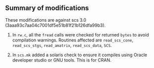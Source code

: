 ## Summary of modifications

These modifications are against scs 3.0 (3aaa93c7aa04c7001df5e51b81f21b126dfa99b3).

1. In `rw.c`, all the `fread` calls were checked for returned `bytes`
   to avoid compilation warnings. Routines affected are
   `read_scs_cone`, `read_scs_stgs`, `read_amatrix`, `read_scs_data`,
   `SCS`. 

2. In `scs.mk` added a solaris check to ensure it compiles using
   Oracle developer studio or GNU tools. This is for CRAN.
   
   

